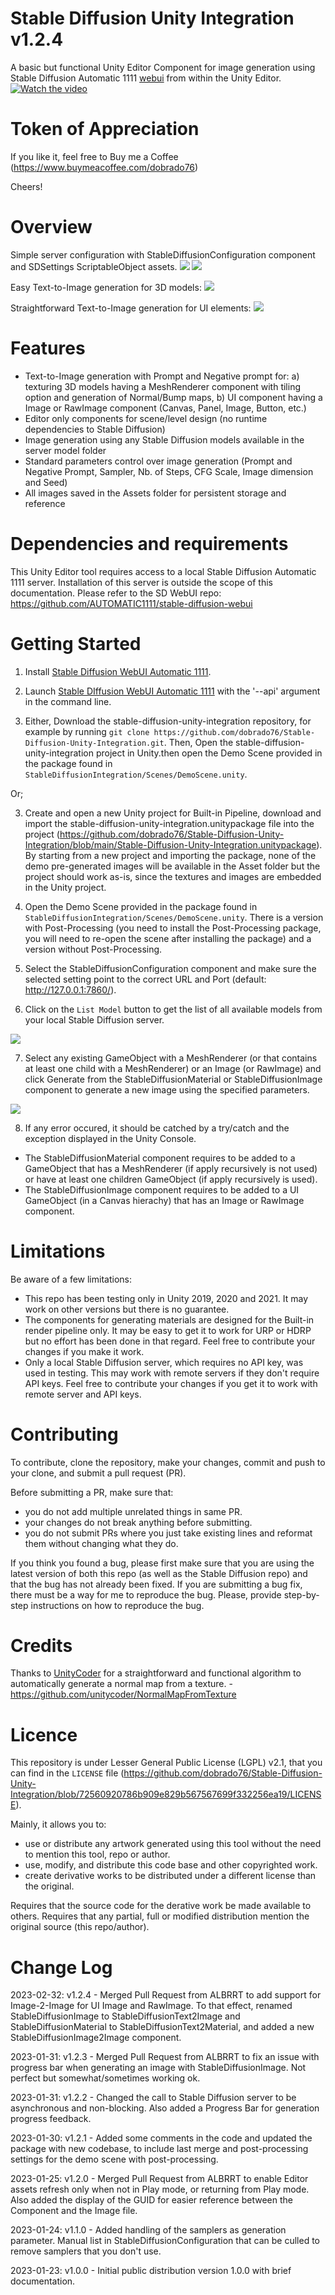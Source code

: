 # Stable Diffusion Unity Integration v1.2.4
A basic but functional Unity Editor Component for image generation using Stable Diffusion Automatic 1111 [webui](https://github.com/AUTOMATIC1111/stable-diffusion-webui) from within the Unity Editor.
[![Watch the video](screenshot.png)](https://youtu.be/8gf5GPzhgk8)


# Token of Appreciation
If you like it, feel free to Buy me a Coffee (https://www.buymeacoffee.com/dobrado76)

Cheers!

# Overview
Simple server configuration with StableDiffusionConfiguration component and SDSettings ScriptableObject assets.
![](SDSettings.png)
![](SDConfiguration.png)

Easy Text-to-Image generation for 3D models:
![](SDMaterial.png)

Straightforward Text-to-Image generation for UI elements:
![](SDImage.png)


# Features
- Text-to-Image generation with Prompt and Negative prompt for:
  a) texturing 3D models having a MeshRenderer component with tiling option and generation of Normal/Bump maps,
  b) UI component having a Image or RawImage component (Canvas, Panel, Image, Button, etc.)
- Editor only components for scene/level design (no runtime dependencies to Stable Diffusion)
- Image generation using any Stable Diffusion models available in the server model folder
- Standard parameters control over image generation (Prompt and Negative Prompt, Sampler, Nb. of Steps, CFG Scale, Image dimension and Seed)
- All images saved in the Assets folder for persistent storage and reference


# Dependencies and requirements
This Unity Editor tool requires access to a local Stable Diffusion Automatic 1111 server. Installation of this server is outside the scope of this documentation. 
Please refer to the SD WebUI repo: https://github.com/AUTOMATIC1111/stable-diffusion-webui


# Getting Started
1. Install [Stable Diffusion WebUI Automatic 1111](https://github.com/AUTOMATIC1111/stable-diffusion-webui).
2. Launch [Stable DIffusion WebUI Automatic 1111](https://github.com/AUTOMATIC1111/stable-diffusion-webui/wiki/API) with the '--api' argument in the command line.

3. Either, Download the stable-diffusion-unity-integration repository, for example by running `git clone https://github.com/dobrado76/Stable-Diffusion-Unity-Integration.git`. Then, Open the stable-diffusion-unity-integration project in Unity.then open the Demo Scene provided in the package found in `StableDiffusionIntegration/Scenes/DemoScene.unity`.

Or;

3. Create and open a new Unity project for Built-in Pipeline, download and import the stable-diffusion-unity-integration.unitypackage file into the project (https://github.com/dobrado76/Stable-Diffusion-Unity-Integration/blob/main/Stable-Diffusion-Unity-Integration.unitypackage). By starting from a new project and importing the package, none of the demo pre-generated images will be available in the Asset folder but the project should work as-is, since the textures and images are embedded in the Unity project.

4. Open the Demo Scene provided in the package found in `StableDiffusionIntegration/Scenes/DemoScene.unity`. There is a version with Post-Processing (you need to install the Post-Processing package, you will need to re-open the scene after installing the package) and a version without Post-Processing.

5. Select the StableDiffusionConfiguration component and make sure the selected setting point to the correct URL and Port (default: http://127.0.0.1:7860/).
6. Click on the `List Model` button to get the list of all available models from your local Stable Diffusion server.

![](SDListModels.png)

7. Select any existing GameObject with a MeshRenderer (or that contains at least one child with a MeshRenderer) or an Image (or RawImage) and click Generate from the StableDiffusionMaterial or StableDiffusionImage component to generate a new image using the specified parameters. 

![](SDMaterial.png)

8. If any error occured, it should be catched by a try/catch and the exception displayed in the Unity Console.

- The StableDiffusionMaterial component requires to be added to a GameObject that has a MeshRenderer (if apply recursively is not used) or have at least one children GameObject (if apply recursively is used). 
- The StableDiffusionImage component requires to be added to a UI GameObject (in a Canvas hierachy) that has an Image or RawImage component.


# Limitations
Be aware of a few limitations:
- This repo has been testing only in Unity 2019, 2020 and 2021. It may work on other versions but there is no guarantee. 
- The components for generating materials are designed for the Built-in render pipeline only. It may be easy to get it to work for URP or HDRP but no effort has been done in that regard. Feel free to contribute your changes if you make it work.
- Only a local Stable Diffusion server, which requires no API key, was used in testing. This may work with remote servers if they don't require API keys. Feel free to contribute your changes if you get it to work with remote server and API keys.


# Contributing
To contribute, clone the repository, make your changes, commit and push to your clone, and submit a pull request (PR).

Before submitting a PR, make sure that:
- you do not add multiple unrelated things in same PR.
- your changes do not break anything before submitting.
- you do not submit PRs where you just take existing lines and reformat them without changing what they do.

If you think you found a bug, please first make sure that you are using the latest version of both this repo (as well as the Stable Diffusion repo) and that the bug has not already been fixed.
If you are submitting a bug fix, there must be a way for me to reproduce the bug. Please, provide step-by-step instructions on how to reproduce the bug.


# Credits
Thanks to [UnityCoder](https://github.com/unitycoder/NormalMapFromTexture) for a straightforward and functional algorithm to automatically generate a normal map from a texture. - https://github.com/unitycoder/NormalMapFromTexture


# Licence
This repository is under Lesser General Public License (LGPL) v2.1, that you can find in the `LICENSE` file (https://github.com/dobrado76/Stable-Diffusion-Unity-Integration/blob/72560920786b909e829b567567699f332256ea19/LICENSE).

Mainly, it allows you to:
- use or distribute any artwork generated using this tool without the need to mention this tool, repo or author.
- use, modify, and distribute this code base and other copyrighted work.
- create derivative works to be distributed under a different license than the original.

Requires that the source code for the derative work be made available to others.
Requires that any partial, full or modified distribution mention the original source (this repo/author).


# Change Log
2023-02-32: v1.2.4 - Merged Pull Request from ALBRRT to add support for Image-2-Image for UI Image and RawImage. To that effect, renamed StableDiffusionImage to StableDiffusionText2Image and StableDiffusionMaterial to StableDiffusionText2Material, and added a new StableDiffusionImage2Image component.

2023-01-31: v1.2.3 - Merged Pull Request from ALBRRT to fix an issue with progress bar when generating an image with StableDiffusionImage. Not perfect but somewhat/sometimes working ok.

2023-01-31: v1.2.2 - Changed the call to Stable Diffusion server to be asynchronous and non-blocking. Also added a Progress Bar for generation progress feedback.

2023-01-30: v1.2.1 - Added some comments in the code and updated the package with new codebase, to include last merge and post-processing settings for the demo scene with post-processing.

2023-01-25: v1.2.0 - Merged Pull Request from ALBRRT to enable Editor assets refresh only when not in Play mode, or returning from Play mode. Also added the display of the GUID for easier reference between the Component and the Image file.

2023-01-24: v1.1.0 - Added handling of the samplers as generation parameter. Manual list in StableDiffusionConfiguration that can be culled to remove samplers that you don't use.

2023-01-23: v1.0.0 - Initial public distribution version 1.0.0 with brief documentation.
